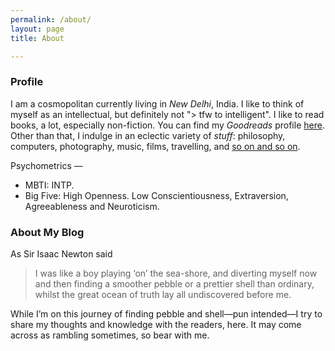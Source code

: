 ```yaml
---
permalink: /about/
layout: page
title: About

---
```


### Profile

I am a cosmopolitan currently living in _New Delhi_, India. I like to think of myself as an intellectual, but definitely not "> tfw to intelligent". I like to read books, a lot, especially non-fiction.  You can find my _Goodreads_ profile [here](https://www.goodreads.com/user/show/63000435-sumit-ghosh). Other than that, I indulge in an eclectic variety of _stuff_: philosophy, computers, photography, music, films, travelling, and [so on and so on](https://www.youtube.com/watch?v=B0c2LjKdqqw). 

Psychometrics — 

  - MBTI: INTP.
  - Big Five: High Openness. Low Conscientiousness, Extraversion, Agreeableness and Neuroticism.


### About My Blog

As Sir Isaac Newton said

> I was like a boy playing ‘on’ the sea-shore, and diverting myself now and then finding a smoother pebble or a prettier shell than ordinary, whilst the great ocean of truth lay all undiscovered before me.

While I’m on this journey of finding pebble and shell—pun intended—I try to share my thoughts and knowledge with the readers, here. It may come across as rambling sometimes, so bear with me.
